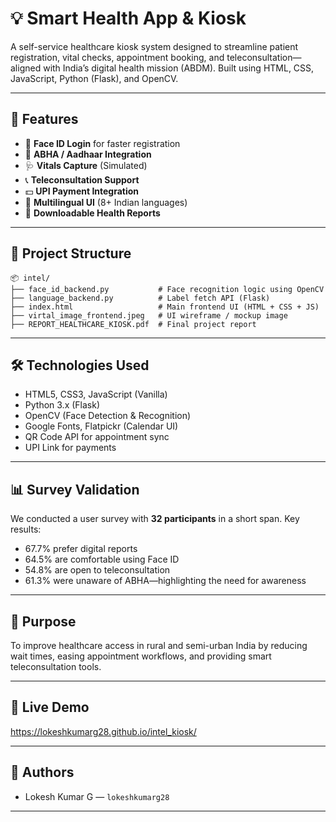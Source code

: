 # 💡 Smart Health App & Kiosk

A self-service healthcare kiosk system designed to streamline patient registration, vital checks, appointment booking, and teleconsultation—aligned with India’s digital health mission (ABDM). Built using HTML, CSS, JavaScript, Python (Flask), and OpenCV.

---

## 🚀 Features

* 👤 **Face ID Login** for faster registration
* 🧾 **ABHA / Aadhaar Integration**
* 🩺 **Vitals Capture** (Simulated)
* 📞 **Teleconsultation Support**
* 💵 **UPI Payment Integration**
* 📑 **Multilingual UI** (8+ Indian languages)
* 📄 **Downloadable Health Reports**

---

## 📁 Project Structure
```
📦 intel/
├── face_id_backend.py           # Face recognition logic using OpenCV
├── language_backend.py          # Label fetch API (Flask)
├── index.html                   # Main frontend UI (HTML + CSS + JS)
├── virtal_image_frontend.jpeg   # UI wireframe / mockup image
├── REPORT_HEALTHCARE_KIOSK.pdf  # Final project report
```
---

## 🛠️ Technologies Used

* HTML5, CSS3, JavaScript (Vanilla)
* Python 3.x (Flask)
* OpenCV (Face Detection & Recognition)
* Google Fonts, Flatpickr (Calendar UI)
* QR Code API for appointment sync
* UPI Link for payments

---

## 📊 Survey Validation

We conducted a user survey with **32 participants** in a short span.
Key results:

* 67.7% prefer digital reports
* 64.5% are comfortable using Face ID
* 54.8% are open to teleconsultation
* 61.3% were unaware of ABHA—highlighting the need for awareness

---

## 🧠 Purpose

To improve healthcare access in rural and semi-urban India by reducing wait times, easing appointment workflows, and providing smart teleconsultation tools.

---

## 📌 Live Demo

https://lokeshkumarg28.github.io/intel_kiosk/

---

## 🤝 Authors

* Lokesh Kumar G — `lokeshkumarg28`
---
